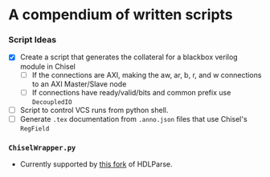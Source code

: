 # A compendium of written scripts
### Script Ideas
- [x] Create a script that generates the collateral for a blackbox verilog module in Chisel
  - [ ] If the connections are AXI, making the aw, ar, b, r, and w connections to an AXI Master/Slave node 
  - [ ] If connections have ready/valid/bits and common prefix use `DecoupledIO`
- [ ] Script to control VCS runs from python shell. 
- [ ] Generate `.tex` documentation from `.anno.json` files that use Chisel's `RegField` 
### `ChiselWrapper.py`
- Currently supported by [this fork](https://github.com/hdl/pyhdlparser) of HDLParse. 
